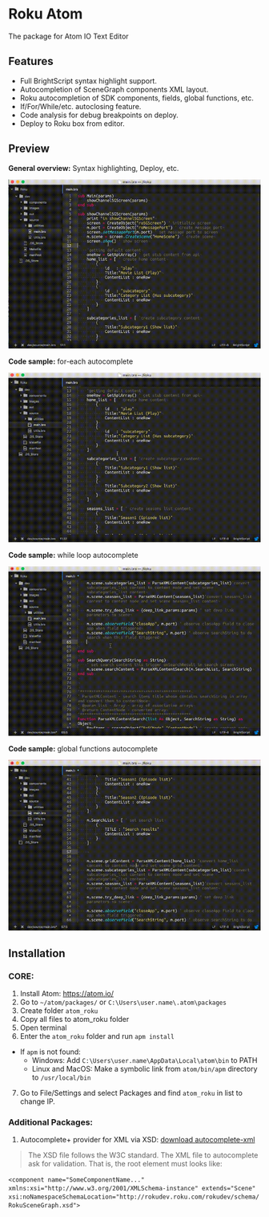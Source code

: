 # Roku Atom
The package for Atom IO Text Editor

## Features
   - Full BrightScript syntax highlight support.
   - Autocompletion of SceneGraph components XML layout.
   - Roku autocompletion of SDK components, fields, global functions, etc.
   - If/For/While/etc. autoclosing feature.
   - Code analysis for debug breakpoints on deploy.
   - Deploy to Roku box from editor.

## Preview

**General overview:** Syntax highlighting, Deploy, etc.

![Deploy](documentation/deploy.gif "Deploy")

**Code sample:** for-each autocomplete

![For Each](documentation/for_each.gif "For Each")

**Code sample:** while loop autocomplete

![While](documentation/while.gif "While")

**Code sample:** global functions autocomplete

![Global Functions](documentation/global_functions.gif "Global Functions")

## Installation

### CORE:
1. Install Atom: https://atom.io/
2. Go to `~/atom/packages/` or `C:\Users\user.name\.atom\packages`
3. Create folder `atom_roku`
4. Copy all files to atom_roku folder
5. Open terminal
6. Enter the `atom_roku` folder and run `apm install`
 - If `apm` is not found:
    - Windows: Add `C:\Users\user.name\AppData\Local\atom\bin` to PATH
    - Linux and MacOS: Make a symbolic link from `atom/bin/apm` directory to `/usr/local/bin`
7. Go to File/Settings and select Packages and find `atom_roku` in list to change IP.

### Additional Packages:
1. Autocomplete+ provider for XML via XSD: [download autocomplete-xml](https://atom.io/packages/autocomplete-xml)

 >The XSD file follows the W3C standard. The XML file to autocomplete ask for validation.
 > That is, the root element must looks like:

 ```<component name="SomeComponentName..." xmlns:xsi="http://www.w3.org/2001/XMLSchema-instance" extends="Scene" xsi:noNamespaceSchemaLocation="http://rokudev.roku.com/rokudev/schema/RokuSceneGraph.xsd">```
